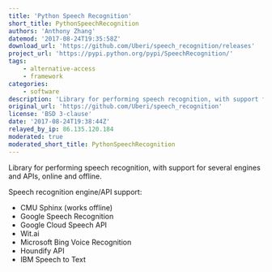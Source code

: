 ```yaml
---
title: 'Python Speech Recognition'
short_title: PythonSpeechRecognition
authors: 'Anthony Zhang'
datemod: '2017-08-24T19:35:58Z'
download_url: 'https://github.com/Uberi/speech_recognition/releases'
project_url: 'https://pypi.python.org/pypi/SpeechRecognition/'
tags:
    - alternative-access
    - framework
categories:
    - software
description: 'Library for performing speech recognition, with support for several engines and APIs, online and offline.'
original_url: 'https://github.com/Uberi/speech_recognition'
license: 'BSD 3-clause'
date: '2017-08-24T19:38:44Z'
relayed_by_ip: 86.135.120.184
moderated: true
moderated_short_title: PythonSpeechRecognition
---
```

Library for performing speech recognition, with support for several engines and APIs, online and offline.

Speech recognition engine/API support:

* CMU Sphinx (works offline)
* Google Speech Recognition
* Google Cloud Speech API
* Wit.ai
* Microsoft Bing Voice Recognition
* Houndify API
* IBM Speech to Text
